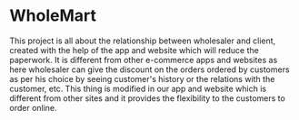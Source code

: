 # WholeMart
This project is all about the relationship between wholesaler and client, created with the help of the app and website which will reduce the paperwork. It is different from other e-commerce apps and websites as here wholesaler can give the discount on the orders ordered by customers as per his choice by seeing customer's history or the relations with the customer, etc. This thing is modified in our app and website which is different from other sites and it provides the flexibility to the customers to order online.

